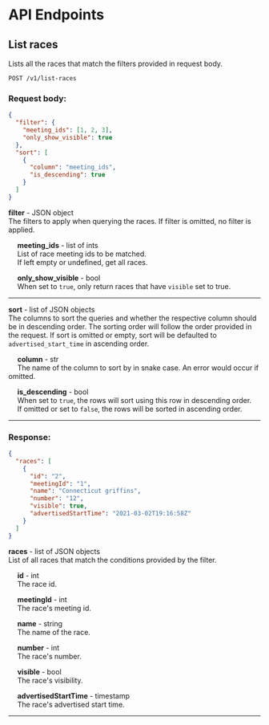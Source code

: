 # API Endpoints

## List races

Lists all the races that match the filters provided in request body.

`POST /v1/list-races`

### Request body:

```json
{
  "filter": {
    "meeting_ids": [1, 2, 3],
    "only_show_visible": true
  },
  "sort": [
    {
      "column": "meeting_ids",
      "is_descending": true
    }
  ]
}
```

**filter** - JSON object  
The filters to apply when querying the races. If filter is omitted, no filter is applied.

&emsp; **meeting_ids** - list of ints  
&emsp; List of race meeting ids to be matched.  
&emsp; If left empty or undefined, get all races.

&emsp; **only_show_visible** - bool  
&emsp; When set to `true`, only return races that have `visible` set to true.

---

**sort** - list of JSON objects  
The columns to sort the queries and whether the respective column should be in descending order. The sorting order will follow the order provided in the request. If sort is omitted or empty, sort will be defaulted to `advertised_start_time` in ascending order.

&emsp; **column** - str  
&emsp; The name of the column to sort by in snake case. An error would occur if omitted.

&emsp; **is_descending** - bool  
&emsp; When set to `true`, the rows will sort using this row in descending order.  
&emsp; If omitted or set to `false`, the rows will be sorted in ascending order.

---

### Response:

```json
{
  "races": [
    {
      "id": "2",
      "meetingId": "1",
      "name": "Connecticut griffins",
      "number": "12",
      "visible": true,
      "advertisedStartTime": "2021-03-02T19:16:58Z"
    }
  ]
}
```

**races** - list of JSON objects  
List of all races that match the conditions provided by the filter.

&emsp; **id** - int  
&emsp; The race id.

&emsp; **meetingId** - int  
&emsp; The race's meeting id.

&emsp; **name** - string  
&emsp; The name of the race.

&emsp; **number** - int  
&emsp; The race's number. <!-- This might not be right. -->

&emsp; **visible** - bool  
&emsp; The race's visibility.

&emsp; **advertisedStartTime** - timestamp  
&emsp; The race's advertised start time.

---
